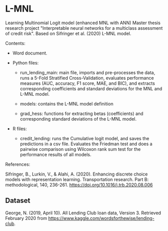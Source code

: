 # L-MNL
Learning Multinomial Logit model (enhanced MNL with ANN)
Master thesis research project "Interpretable neural networks for a multiclass assessment of credit risk".
Based on Sifringer et al. (2020) L-MNL model.

Contents:
* Word document.

* Python files:
	- run_lending_main: main file, imports and pre-processes the data, runs a 5-Fold Stratified Cross-Validation,
			    evaluates performance measures (AUC, accuracy, F1 score, MAE, and BIC), and extracts 
			    corresponding coefficients and standard deviations for the MNL and L-MNL model.

	- models: contains the L-MNL model definition

	- grad_hess: functions for extracting betas (coefficients) and corresponding standard deviations of the L-MNL model.

* R files:
	- credit_lending: runs the Cumulative logit model, and saves the predictions in a csv file. Evaluates the Friedman test and
			  does a pairwise comparison using Wilcoxon rank sum test for the performance results of all models.

References:

Sifringer, B., Lurkin, V., & Alahi, A. (2020). Enhancing discrete choice models with representation learning. Transportation research. Part B: methodological, 140, 236-261. https://doi.org/10.1016/j.trb.2020.08.006 

## Dataset ##
George, N. (2019, April 10). All Lending Club loan data, Version 3. Retrieved February 2020 from  https://www.kaggle.com/wordsforthewise/lending-club.
